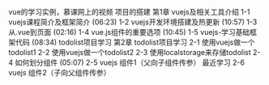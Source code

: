 vue的学习实例，慕课网上的视频
项目的搭建
 第1章 vuejs及相关工具介绍
 1-1 vuejs课程简介及框架简介 (06:23)
 1-2 vuejs开发环境搭建及热更新 (10:57)
 1-3 从.vue到页面 (02:16)
 1-4 vue.js组件的重要选项 (10:45)
 1-5 vuejs-学习基础框架代码 (08:34)
todolist项目学习
 第2章 todolist项目学习
 2-1 使用vuejs做一个todolist1
 2-2 使用vuejs做一个todolist2
 2-3 使用localstorage来存储todolist
 2-4 如何划分组件 (05:07)
 2-5 vuejs 组件1（父向子组件传参）
最近学习
 2-6 vuejs 组件2（子向父组件传参）
